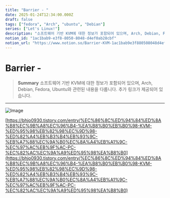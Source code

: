 ```yaml
---
title: "Barrier - "
date: 2025-01-24T12:34:00.000Z
draft: false
tags: ["fedora", "Arch", "ubuntu", "Debian"]
series: ["Let's Linux!"]
description: "소프트웨어 기반 KVM에 대한 정보가 포함되어 있으며, Arch, Debian, Fedora, Ubuntu와 관련된 내용을 다룹니다. 추가 링크가 제공되어 있습니다."
notion_id: "1ac1bab9-e3f8-8050-8048-d4ef0ab28cbf"
notion_url: "https://www.notion.so/Barrier-KVM-1ac1bab9e3f880508048d4ef0ab28cbf"
---
```


# Barrier - 

> **Summary**
> 소프트웨어 기반 KVM에 대한 정보가 포함되어 있으며, Arch, Debian, Fedora, Ubuntu와 관련된 내용을 다룹니다. 추가 링크가 제공되어 있습니다.

---

![Image](https://prod-files-secure.s3.us-west-2.amazonaws.com/09ccd4d5-876c-4bba-bbdf-cc77a0a11257/cc5da670-a512-4001-a8c0-7ce26af822d5/image.png?X-Amz-Algorithm=AWS4-HMAC-SHA256&X-Amz-Content-Sha256=UNSIGNED-PAYLOAD&X-Amz-Credential=ASIAZI2LB466ZOU3PEP5%2F20250724%2Fus-west-2%2Fs3%2Faws4_request&X-Amz-Date=20250724T083437Z&X-Amz-Expires=3600&X-Amz-Security-Token=IQoJb3JpZ2luX2VjEAAaCXVzLXdlc3QtMiJHMEUCIQDcuNzUHKluTHMpsstrLnWkAW7tNYI8QA7F%2BwjB5nPDsgIgfDOSL4ujXJAg02re81%2FDsWFqQpU3ZOSJUkr8bJv%2FmGsq%2FwMIKRAAGgw2Mzc0MjMxODM4MDUiDCnEuodK6SmCi07D0SrcA9xFRRLXQBQEHX5OjmvVJy7ZcOaKHN2Qg%2BM89HruNSTqrLlgB12qvA7JvGpZZdRkEApOEIR8ERWRvYeHmFzN9zPDKYW%2BH%2Fp5ol2J8ufZPsHWEg3HQQGkTF10LzblTCdPT6kxuDDUDHfcWHVa3wsx48DdWIZjFK1wXJeP7CpaI7scdMLhvuOwn7ZOafL8AC24NPsnmR26GSsB0IzzeT7%2BaUZYD8dxgsb7nvfHPBHz7GKqgy7%2Fetil5PvP1TQxvw1V8sIL8SiYC1LRIL6%2BKqQPU3j5StFuNlz8X9QPTkD9pjP84CeahHzM%2B2RKNFrJugXhu8BzENya7CUmwjJqVrhaqV5kJydeFqQBis1VxqUgn1T1nQwkqJ6Mls5BqaBIMU1q4NbNl4gSZJloWnm5IMJIFIWdTjN4A15moj7JlyFEIEKuM%2B0ZM%2BDQY0XXnq3gH%2FN3TrlHPKgtE1LZnJmmmYr1xxv4W1ccsqL0ijItzYLFMUA3EwCjPuB5t8K1IA3gJUYG63GsNsluiJg4rVIkBjMQ8pCrV42eWf4NrBuTSVvdBHUhrN0dr10uZFn0oQ71sLAdzpL5jXOAiX55OO3LU5kvel9FmvI5nBOMaqrtYlrAbCvpDW0hnFWMJKDBVIKqMJvPh8QGOqUBQURih02bLNnyHu1TrrAtFtmgrurDxw4RbX1D%2BVNrtnSbpnt9JBa%2BHPi60q%2Ba9zwNmjSwA4DCdb4rcY3SWBR2%2F%2FS8lTxtHPKb8DhA5qy7pWpsnc%2Fiva4KmxTPq8QAUhElYunzMuorMhVL2pKR3avz2iXS6Q%2F593v4Rhoe4ImOer1KcIxIFTjz4dGySpf6jmHQZYOGIMW86tv40hcPg8W7tky9sgS4&X-Amz-Signature=cb074e547cb5d9f29dedd05478df63c4705a1aa4ad9e58f912c7d19c7bf0cf1d&X-Amz-SignedHeaders=host&x-amz-checksum-mode=ENABLED&x-id=GetObject)

[https://bhjo0930.tistory.com/entry/%EC%86%8C%ED%94%84%ED%8A%B8%EC%9B%A8%EC%96%B4-%EA%B8%B0%EB%B0%98-KVM-%ED%95%98%EB%82%98%EC%9D%98-%ED%82%A4%EB%B3%B4%EB%93%9C-%EB%A7%88%EC%9A%B0%EC%8A%A4%EB%A1%9C-%EC%97%AC%EB%9F%AC-PC-%EC%82%AC%EC%9A%A9%ED%95%98%EA%B8%B0](https://bhjo0930.tistory.com/entry/%EC%86%8C%ED%94%84%ED%8A%B8%EC%9B%A8%EC%96%B4-%EA%B8%B0%EB%B0%98-KVM-%ED%95%98%EB%82%98%EC%9D%98-%ED%82%A4%EB%B3%B4%EB%93%9C-%EB%A7%88%EC%9A%B0%EC%8A%A4%EB%A1%9C-%EC%97%AC%EB%9F%AC-PC-%EC%82%AC%EC%9A%A9%ED%95%98%EA%B8%B0)

